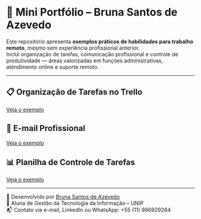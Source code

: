 # 💼 Mini Portfólio – Bruna Santos de Azevedo

Este repositório apresenta **exemplos práticos de habilidades para trabalho remoto**, mesmo sem experiência profissional anterior.  
Inclui organização de tarefas, comunicação profissional e controle de produtividade — áreas valorizadas em funções administrativas, atendimento online e suporte remoto.

---

## 📋 Organização de Tarefas no Trello
[Veja o exemplo](exemplo-trello.md)

## 📝 E-mail Profissional
[Veja o exemplo](exemplo-email-profissional.md)

## 📊 Planilha de Controle de Tarefas
[Veja o exemplo](exemplo-planilha-controle.md)

---

📍 Desenvolvido por [Bruna Santos de Azevedo](https://www.linkedin.com/in/bruna-joaquim-948188349)  
🎯 Aluna de Gestão da Tecnologia da Informação – UNIP  
📬 Contato via e-mail, LinkedIn ou WhatsApp: +55 (11) 966929284

